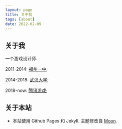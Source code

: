 ```yaml
---
layout: page
title: 关于我
tags: [about]
date: 2022-02-09
---
```

## 关于我
一个游戏设计师.

2011-2014: [福州一中](http://fzyz.net);
	
2014-2018: [武汉大学](http://cs.whu.edu.cn);

2018-now: [腾讯游戏](http://game.qq.com);

## 关于本站
* 本站使用 Github Pages 和 Jekyll. 主题修改自 [Moon](http://taylantatli.github.io/Moon).
